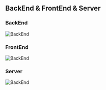 BackEnd & FrontEnd & Server
-----
### BackEnd        

![BackEnd](https://www.freecodecamp.org/news/content/images/2020/08/backend.png)
### FrontEnd     

![BackEnd](https://www.freecodecamp.org/news/content/images/2020/08/frontend.png)
### Server    

![BackEnd](https://i0.wp.com/i.pinimg.com/originals/92/95/ad/9295ad5082e8cac36a92c8b85f076ecc.png?resize=650,400)
